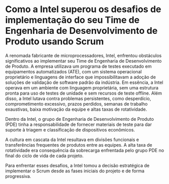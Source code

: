 # Como a Intel superou os desafios de implementação do seu Time de Engenharia de Desenvolvimento de Produto usando Scrum
A renomada fabricante de microprocessadores, Intel, enfrentou obstáculos significativos ao implementar seu Time de Engenharia de Desenvolvimento de Produto. A empresa utilizava um programa de testes executado em equipamentos automatizados (ATE), com um sistema operacional proprietário e linguagens de interface que impossibilitavam a adoção de soluções de validação de software padrão da indústria. Em essência, a Intel operava em um ambiente com linguagem proprietária, sem uma estrutura pronta para uso de testes de unidade e sem recursos de teste offline. Além disso, a Intel lutava contra problemas persistentes, como desperdício, comprometimento excessivo, prazos perdidos, semanas de trabalho exaustivas, baixa motivação da equipe e altas taxas de rotatividade.

Dentro da Intel, o grupo de Engenharia de Desenvolvimento de Produto (PDE) tinha a responsabilidade de fornecer materiais de teste para dar suporte à triagem e classificação de dispositivos econômicos.

A cultura em cascata da Intel resultava em divisões funcionais e transferências frequentes de produtos entre as equipes. A alta taxa de rotatividade era consequência da sobrecarga enfrentada pelo grupo PDE no final do ciclo de vida de cada projeto.

Para enfrentar esses desafios, a Intel tomou a decisão estratégica de implementar o Scrum desde as fases iniciais do projeto e de forma progressiva.